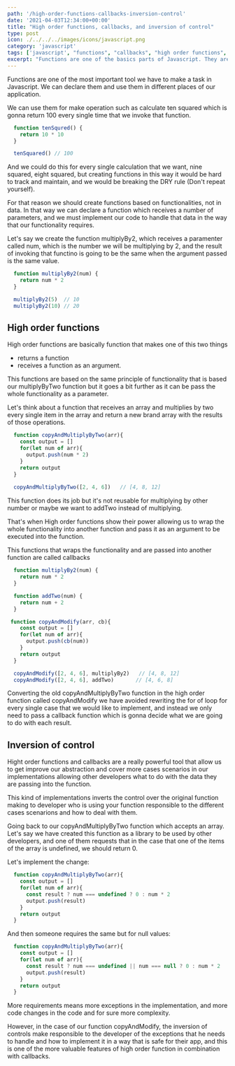 ```yaml
---
path: '/high-order-functions-callbacks-inversion-control'
date: '2021-04-03T12:34:00+00:00'
title: "High order functions, callbacks, and inversion of control"
type: post
icon: ./../../../images/icons/javascript.png
category: 'javascript'
tags: ['javascript', "functions", "callbacks", "high order functions", "inversion of control"]
excerpt: "Functions are one of the basics parts of Javascript. They are really powerful but it depends on ourselves when we declare them how powerfull they can be."
---
```


Functions are one of the most important tool we have to make a task in Javascript. We can declare them and use them in different places of our application.

We can use them for make operation such as calculate ten squared which is gonna return 100 every single time that we invoke that function.

```javascript 
  function tenSqured() {
    return 10 * 10
  }

  tenSquared() // 100
```

And we could do this for every single calculation that we want, nine squared, eight squared, but creating functions in this way it would be hard to track and maintain, and we would be breaking the DRY rule (Don't repeat yourself).

For that reason we should create functions based on functionalities, not in data. In that way we can declare a function which receives a number of parameters, and we must implement our code to handle that data in the way that our functionality requires.

Let's say we create the function multiplyBy2, which receives a paramenter called num, which is the number we will be multiplying by 2, and the result of invoking that functino is going to be the same when the argument passed is the same value.

```javascript 
  function multiplyBy2(num) {
    return num * 2
  }

  multiplyBy2(5)  // 10
  multiplyBy2(10) // 20
```

## High order functions

High order functions are basically function that makes one of this two things 
  - returns a function
  - receives a function as an argument.

This functions are based on the same principle of functionality that is based our multiplyByTwo function but it goes a bit further as it can be pass the whole functionality as a parameter.

Let's think about a function that receives an array and multiplies by two every single item in the array and return a new brand array with the results of those operations.

```javascript
  function copyAndMultiplyByTwo(arr){
    const output = []
    for(let num of arr){
      output.push(num * 2)
    }
    return output
  }
  
  copyAndMultiplyByTwo([2, 4, 6])   // [4, 8, 12]
```

This function does its job but it's not reusable for multiplying by other number or maybe we want to addTwo instead of multiplying. 

That's when High order functions show their power allowing us to wrap the whole functionality into another function and pass it as an argument to be executed into the function.

This functions that wraps the functionality and are passed into another function are called callbacks

```javascript
  function multiplyBy2(num) {
    return num * 2
  }

  function addTwo(num) {
    return num + 2
  }

 function copyAndModify(arr, cb){
    const output = []
    for(let num of arr){
      output.push(cb(num))
    }
    return output
  }

  copyAndModify([2, 4, 6], multiplyBy2)   // [4, 8, 12]
  copyAndModify([2, 4, 6], addTwo)       // [4, 6, 8]
```

Converting the old copyAndMultiplyByTwo function in the high order function called copyAndModify we have avoided rewriting the for of loop for every single case that we would like to implement, and instead we only need to pass a callback function which is gonna decide what we are going to do with each result.


## Inversion of control

Hight order functions and callbacks are a really powerful tool that allow us to get improve our abstraction and cover more cases scenarios in our implementations allowing other developers what to do with the data they are passing into the function. 

This kind of implementations inverts the control over the original function making to developer who is using your function responsible to the different cases scenarions and how to deal with them.

Going back to our copyAndMultiplyByTwo function which accepts an array. Let's say we have created this function as a library to be used by other developers, and one of them requests that in the case that one of the items of the array is undefined, we should return 0.

Let's implement the change:


```javascript
  function copyAndMultiplyByTwo(arr){
    const output = []
    for(let num of arr){
      const result ? num === undefined ? 0 : num * 2
      output.push(result)
    }
    return output
  }
```

And then someone requires the same but for null values:

```javascript
  function copyAndMultiplyByTwo(arr){
    const output = []
    for(let num of arr){
      const result ? num === undefined || num === null ? 0 : num * 2
      output.push(result)
    }
    return output
  }
```

More requirements means more exceptions in the implementation, and more code changes in the code and for sure more complexity. 

However, in the case of our function copyAndModify, the inversion of controls make responsible to the developer of the exceptions that he needs to handle and how to implement it in a way that is safe for their app, and this is one of the more valuable features of high order function in combination with callbacks.

